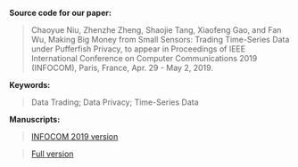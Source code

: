 **Source code for our paper:**

>Chaoyue Niu, Zhenzhe Zheng, Shaojie Tang, Xiaofeng Gao, and Fan Wu, Making Big Money from Small Sensors: Trading Time-Series Data under Pufferfish Privacy, to appear in Proceedings of IEEE International Conference on Computer Communications 2019 (INFOCOM), Paris, France, Apr. 29 - May 2, 2019.

**Keywords:**

>Data Trading; Data Privacy; Time-Series Data
   
**Manuscripts:** 

>[INFOCOM 2019 version](https://www.dropbox.com/s/nc2kjb2ab7h915b/)

>[Full version](https://www.dropbox.com/s/dkx6a4c2vw901pe/)
